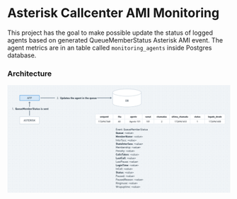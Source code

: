 # Asterisk Callcenter AMI Monitoring

This project has the goal to make possible update the status of logged agents based on generated QueueMemberStatus Asterisk AMI event. The agent metrics are in an table called `monitoring_agents` inside Postgres database.


### Architecture


![architecture.png](imgs/architecture.png)